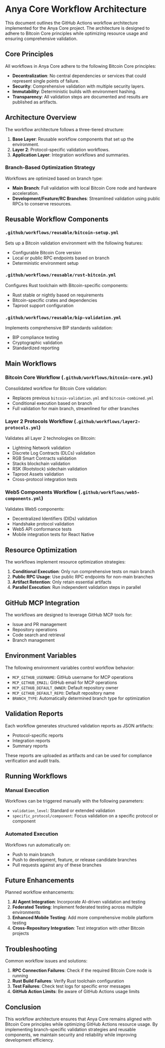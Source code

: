 # Anya Core Workflow Architecture

This document outlines the GitHub Actions workflow architecture implemented for the Anya Core project. The architecture is designed to adhere to Bitcoin Core principles while optimizing resource usage and ensuring comprehensive validation.

## Core Principles

All workflows in Anya Core adhere to the following Bitcoin Core principles:

- **Decentralization**: No central dependencies or services that could represent single points of failure.
- **Security**: Comprehensive validation with multiple security layers.
- **Immutability**: Deterministic builds with environment hashing.
- **Transparency**: All validation steps are documented and results are published as artifacts.

## Architecture Overview

The workflow architecture follows a three-tiered structure:

1. **Base Layer**: Reusable workflow components that set up the environment.
2. **Layer 2**: Protocol-specific validation workflows.
3. **Application Layer**: Integration workflows and summaries.

### Branch-Based Optimization Strategy

Workflows are optimized based on branch type:

- **Main Branch**: Full validation with local Bitcoin Core node and hardware acceleration.
- **Development/Feature/RC Branches**: Streamlined validation using public RPCs to conserve resources.

## Reusable Workflow Components

### `.github/workflows/reusable/bitcoin-setup.yml`

Sets up a Bitcoin validation environment with the following features:

- Configurable Bitcoin Core version
- Local or public RPC endpoints based on branch
- Deterministic environment setup

### `.github/workflows/reusable/rust-bitcoin.yml`

Configures Rust toolchain with Bitcoin-specific components:

- Rust stable or nightly based on requirements
- Bitcoin-specific crates and dependencies
- Taproot support configuration

### `.github/workflows/reusable/bip-validation.yml`

Implements comprehensive BIP standards validation:

- BIP compliance testing
- Cryptographic validation
- Standardized reporting

## Main Workflows

### Bitcoin Core Workflow (`.github/workflows/bitcoin-core.yml`)

Consolidated workflow for Bitcoin Core validation:

- Replaces previous `bitcoin-validation.yml` and `bitcoin-combined.yml`
- Conditional execution based on branch
- Full validation for main branch, streamlined for other branches

### Layer 2 Protocols Workflow (`.github/workflows/layer2-protocols.yml`)

Validates all Layer 2 technologies on Bitcoin:

- Lightning Network validation
- Discrete Log Contracts (DLCs) validation
- RGB Smart Contracts validation
- Stacks blockchain validation
- RSK (Rootstock) sidechain validation
- Taproot Assets validation
- Cross-protocol integration tests

### Web5 Components Workflow (`.github/workflows/web5-components.yml`)

Validates Web5 components:

- Decentralized Identifiers (DIDs) validation
- Handshake protocol validation
- Web5 API conformance tests
- Mobile integration tests for React Native

## Resource Optimization

The workflows implement resource optimization strategies:

1. **Conditional Execution**: Only run comprehensive tests on main branch
2. **Public RPC Usage**: Use public RPC endpoints for non-main branches
3. **Artifact Retention**: Only retain essential artifacts
4. **Parallel Execution**: Run independent validation steps in parallel

## GitHub MCP Integration

The workflows are designed to leverage GitHub MCP tools for:

- Issue and PR management
- Repository operations
- Code search and retrieval
- Branch management

## Environment Variables

The following environment variables control workflow behavior:

- `MCP_GITHUB_USERNAME`: GitHub username for MCP operations
- `MCP_GITHUB_EMAIL`: GitHub email for MCP operations
- `MCP_GITHUB_DEFAULT_OWNER`: Default repository owner
- `MCP_GITHUB_DEFAULT_REPO`: Default repository name
- `BRANCH_TYPE`: Automatically determined branch type for optimization

## Validation Reports

Each workflow generates structured validation reports as JSON artifacts:

- Protocol-specific reports
- Integration reports
- Summary reports

These reports are uploaded as artifacts and can be used for compliance verification and audit trails.

## Running Workflows

### Manual Execution

Workflows can be triggered manually with the following parameters:

- `validation_level`: Standard or extended validation
- `specific_protocol/component`: Focus validation on a specific protocol or component

### Automated Execution

Workflows run automatically on:

- Push to main branch
- Push to development, feature, or release candidate branches
- Pull requests against any of these branches

## Future Enhancements

Planned workflow enhancements:

1. **AI Agent Integration**: Incorporate AI-driven validation and testing
2. **Federated Testing**: Implement federated testing across multiple environments
3. **Enhanced Mobile Testing**: Add more comprehensive mobile platform testing
4. **Cross-Repository Integration**: Test integration with other Bitcoin projects

## Troubleshooting

Common workflow issues and solutions:

1. **RPC Connection Failures**: Check if the required Bitcoin Core node is running
2. **Rust Build Failures**: Verify Rust toolchain configuration
3. **Test Failures**: Check test logs for specific error messages
4. **GitHub Action Limits**: Be aware of GitHub Actions usage limits

## Conclusion

This workflow architecture ensures that Anya Core remains aligned with Bitcoin Core principles while optimizing GitHub Actions resource usage. By implementing branch-specific validation strategies and reusable components, we maintain security and reliability while improving development efficiency.
